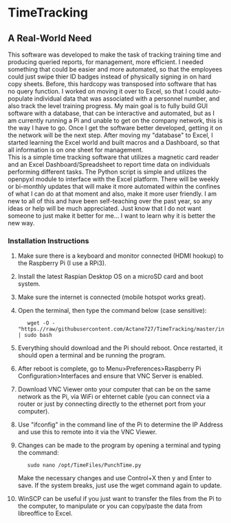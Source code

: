 # TimeTracking

## A Real-World Need
This software was developed to make the task of tracking training time and producing queried reports, for management, more efficient.  I needed something that could be easier and more automated, so that the employees could just swipe thier ID badges instead of physically signing in on hard copy sheets.  Before, this hardcopy was transposed into software that has no query function.  I worked on moving it over to Excel, so that I could auto-populate individual data that was associated with a personnel number, and also track the level training progress.  My main goal is to fully build GUI software with a database, that can be interactive and automated, but as I am currently running a Pi and unable to get on the company network, this is the way I have to go. Once I get the software better developed, getting it on the network will be the next step. After moving my "database" to Excel, I started learning the Excel world and built macros and a Dashboard, so that all information is on one sheet for management.  
This is a simple time tracking software that utilizes a magnetic card reader and an Excel Dashboard/Spreadsheet to report time data on individuals performing different tasks.  The Python script is simple and utilizes the openpyxl module to interface with the Excel platform.
There will be weekly or bi-monthly updates that will make it more automated within the confines of what I can do at that moment and also, make it more user friendly.
I am new to all of this and have been self-teaching over the past year, so any ideas or help will be much appreciated.  Just know that I do not want someone to just make it better for me... I want to learn why it is better the new way.

### Installation Instructions
1. Make sure there is a keyboard and monitor connected (HDMI hookup) to the Raspberry Pi (I use a RPi3).
2. Install the latest Raspian Desktop OS on a microSD card and boot system.
3. Make sure the internet is connected (mobile hotspot works great).
4. Open the terminal, then type the command below (case sensitive):

          wget -O - "https.//raw/githubusercontent.com/Actane727/TimeTracking/master/install.sh" | sudo bash

5. Everything should download and the Pi should reboot.  Once restarted, it should open a terminal and be running the program.
6. After reboot is complete, go to Menu>Preferences>Raspberry Pi Configuration>Interfaces and ensure that VNC Server is enabled.
7. Download VNC Viewer onto your computer that can be on the same network as the Pi, via WiFi or ehternet cable (you can connect via a        router or just by connecting directly to the ethernet port from your computer). 
8. Use "ifconfig" in the command line of the Pi to determine the IP Address and use this to remote into it via the VNC Viewer.
9. Changes can be made to the program by opening a terminal and typing the command:
   
          sudo nano /opt/TimeFiles/PunchTime.py  
   
   Make the necessary changes and use Control+X then y and Enter to save. If the system breaks, just use the wget command again to update.
10. WinSCP can be useful if you just want to transfer the files from the Pi to the computer, to manipulate or you can copy/paste the data from libreoffice to Excel.
